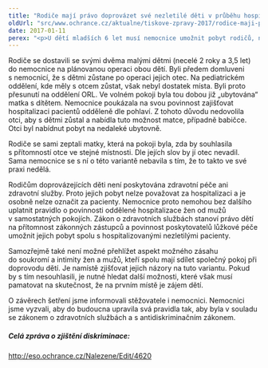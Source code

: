 ```yaml
---
title: "Rodiče mají právo doprovázet své nezletilé děti v průběhu hospitalizace"
oldUrl: "src/www.ochrance.cz/aktualne/tiskove-zpravy-2017/rodice-maji-pravo-doprovazet-sve-nezletile-deti-v-prubehu-hospitalizace"
date: 2017-01-11
perex: "<p>U dětí mladších 6 let musí nemocnice umožnit pobyt rodičů, nebo zákonných zástupců, a to bez ohledu na pohlaví rodičů. Tato povinnost vyplývá ze zákona o zdravotních službách. Bohužel jsme řešili případ, kdy nemocnice odmítla poskytnout pobyt s dvěma malými dětmi jejich otci. Za přijatelný považovala pouze pobyt matky nebo babičky. Takový postup však odporuje právu na rovné zacházení. </p>"
---
```


<!-- imported from the old website -->

<p>Rodiče se dostavili se svými dvěma malými dětmi (necelé 2 roky a 3,5 let) do nemocnice na plánovanou operaci obou dětí. Byli předem domluveni s nemocnicí, že s dětmi zůstane po operaci jejich otec. Na pediatrickém oddělení, kde měly s otcem zůstat, však nebyl dostatek místa. Byli proto přesunutí na oddělení ORL. Ve volném pokoji byla tou dobou již „ubytována“ matka s dítětem. Nemocnice poukázala na svou povinnost zajišťovat hospitalizaci pacientů odděleně dle pohlaví. Z tohoto důvodu nedovolila otci, aby s dětmi zůstal a nabídla tuto možnost matce, případně babičce. Otci byl nabídnut pobyt na nedaleké ubytovně. </p> <p>Rodiče se sami zeptali matky, která na pokoji byla, zda by souhlasila s přítomností otce ve stejné místnosti. Dle jejích slov by jí otec nevadil. Sama nemocnice se s ní o této variantě nebavila s tím, že to takto ve své praxi nedělá. </p> <p>Rodičům doprovázejících děti není poskytována zdravotní péče ani zdravotní služby. Proto jejich pobyt nelze považovat za hospitalizaci a je osobně nelze označit za pacienty. Nemocnice proto nemohou bez dalšího uplatnit pravidlo o povinnosti oddělené hospitalizace žen od mužů v samostatných pokojích. Zákon o zdravotních službách stanoví právo dětí na přítomnost zákonných zástupců a povinnost poskytovatelů lůžkové péče umožnit jejich pobyt spolu s hospitalizovanými nezletilými pacienty. </p> <p>Samozřejmě také není možné přehlížet aspekt možného zásahu do soukromí a intimity žen a mužů, kteří spolu mají sdílet společný pokoj při doprovodu dětí. Je namístě zjišťovat jejich názory na tuto variantu. Pokud by s tím nesouhlasili, je nutné hledat další možnosti, které však musí pamatovat na skutečnost, že na prvním místě je zájem dětí.</p> <p>O závěrech šetření jsme informovali stěžovatele i nemocnici. Nemocnici jsme vyzvali, aby do budoucna upravila svá pravidla tak, aby byla v souladu se zákonem o zdravotních službách a s antidiskriminačním zákonem. </p><h5>Celá zpráva o zjištění diskriminace:</h5><p><a title="Otevření do nového okna" href="http://eso.ochrance.cz/Nalezene/Edit/4620" target="_blank">http://eso.ochrance.cz/Nalezene/Edit/4620</a> <img alt="" src="https://www.ochrance.cz/typo3/ext/od_linkdesc/icons/external.gif" class="od_linkdesc_icon_external" /></p>

